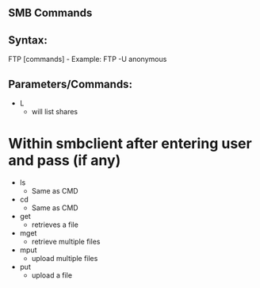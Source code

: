## SMB Commands

## Syntax: 
FTP [commands] 
    - Example: 
        FTP <target ip> -U anonymous

## Parameters/Commands: 
- L 
    - will list shares
# Within smbclient after entering user and pass (if any)
- ls
  - Same as CMD 
- cd 
  - Same as CMD
- get 
  - retrieves a file
- mget 
  - retrieve multiple files
- mput
  - upload multiple files  
- put 
  - upload a file